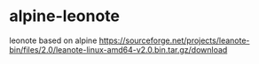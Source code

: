 # alpine-leonote
leonote based on alpine
https://sourceforge.net/projects/leanote-bin/files/2.0/leanote-linux-amd64-v2.0.bin.tar.gz/download

